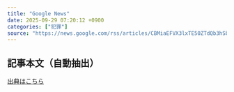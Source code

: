 ```yaml
---
title: "Google News"
date: 2025-09-29 07:20:12 +0900
categories: ["犯罪"]
source: "https://news.google.com/rss/articles/CBMiaEFVX3lxTE50ZTdQb3hSbXVCT3ZZd0ZBbFdUUDZiWGVmNzFwbWE0dk5xeDctQ09UU0J5RVF2NHFhZW9WSHFBajJINm1ydzVjdXAzbjZ6TnZGSndXazE1MlNpQjREYzNZMVlkSm52TUpu?oc=5"
---
```


## 記事本文（自動抽出）
<body class="y0K44d EA71Tc" id="readabilityBody"></body>

[出典はこちら](https://news.google.com/rss/articles/CBMiaEFVX3lxTE50ZTdQb3hSbXVCT3ZZd0ZBbFdUUDZiWGVmNzFwbWE0dk5xeDctQ09UU0J5RVF2NHFhZW9WSHFBajJINm1ydzVjdXAzbjZ6TnZGSndXazE1MlNpQjREYzNZMVlkSm52TUpu?oc=5)
